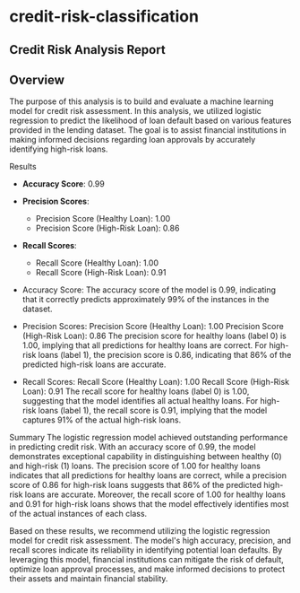 # credit-risk-classification

## Credit Risk Analysis Report
## Overview
The purpose of this analysis is to build and evaluate a machine learning model for credit risk assessment. In this analysis, we utilized logistic regression to predict the likelihood of loan default based on various features provided in the lending dataset. The goal is to assist financial institutions in making informed decisions regarding loan approvals by accurately identifying high-risk loans.

Results

- **Accuracy Score**: 0.99
- **Precision Scores**:
  - Precision Score (Healthy Loan): 1.00
  - Precision Score (High-Risk Loan): 0.86
- **Recall Scores**:
  - Recall Score (Healthy Loan): 1.00
  - Recall Score (High-Risk Loan): 0.91

- Accuracy Score:
The accuracy score of the model is 0.99, indicating that it correctly predicts approximately 99% of the instances in the dataset.

- Precision Scores:
Precision Score (Healthy Loan): 1.00
Precision Score (High-Risk Loan): 0.86
The precision score for healthy loans (label 0) is 1.00, implying that all predictions for healthy loans are correct.
For high-risk loans (label 1), the precision score is 0.86, indicating that 86% of the predicted high-risk loans are accurate.

- Recall Scores:
Recall Score (Healthy Loan): 1.00
Recall Score (High-Risk Loan): 0.91
The recall score for healthy loans (label 0) is 1.00, suggesting that the model identifies all actual healthy loans.
For high-risk loans (label 1), the recall score is 0.91, implying that the model captures 91% of the actual high-risk loans.


Summary
The logistic regression model achieved outstanding performance in predicting credit risk. With an accuracy score of 0.99, the model demonstrates exceptional capability in distinguishing between healthy (0) and high-risk (1) loans. The precision score of 1.00 for healthy loans indicates that all predictions for healthy loans are correct, while a precision score of 0.86 for high-risk loans suggests that 86% of the predicted high-risk loans are accurate. Moreover, the recall score of 1.00 for healthy loans and 0.91 for high-risk loans shows that the model effectively identifies most of the actual instances of each class.

Based on these results, we recommend utilizing the logistic regression model for credit risk assessment. The model's high accuracy, precision, and recall scores indicate its reliability in identifying potential loan defaults. By leveraging this model, financial institutions can mitigate the risk of default, optimize loan approval processes, and make informed decisions to protect their assets and maintain financial stability.

